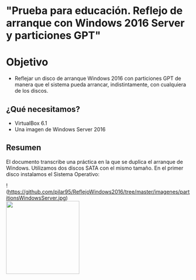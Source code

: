 # "Prueba para educación. Reflejo de arranque con Windows 2016 Server y particiones GPT" 

# Objetivo
- Reflejar un disco de arranque Windows 2016 con particiones GPT de manera que el sistema pueda arrancar,
indistintamente, con cualquiera de los discos.

## ¿Qué necesitamos?
- VirtualBox 6.1
- Una imagen de Windows Server 2016

## Resumen

  El documento transcribe una práctica en la que se duplica el arranque de Windows. Utilizamos dos discos SATA con el mismo tamaño.
  En el primer disco instalamos el Sistema Operativo:
  
 !(https://github.com/pilar95/ReflejoWindows2016/tree/master/imagenes/partitionsWindowsServer.jpg)
 <br>
 <img height="200" src="https://github.com/pilar95/ReflejoWindows2016/tree/master/imagenes/partitionsWindowsServer.jpg">
